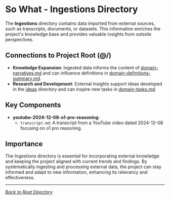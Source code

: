 # So What - Ingestions Directory

The **Ingestions** directory contains data imported from external sources, such as transcripts, documents, or datasets. This information enriches the project's knowledge base and provides valuable insights from outside perspectives.

## Connections to Project Root (@/)

- **Knowledge Expansion**: Ingested data informs the content of [domain-narratives.md](/domain-narratives.md) and can influence definitions in [domain-definitions-summary.md](/domain-definitions-summary.md).
- **Research and Development**: External insights support ideas developed in the [ideas](/ideas/so-what.md) directory and can inspire new tasks in [domain-tasks.md](/domain-tasks.md).

## Key Components

- **youtube-2024-12-08-o1-pro-reasoning**:
  - `transcript.md`: A transcript from a YouTube video dated 2024-12-08 focusing on o1 pro reasoning.

## Importance

The Ingestions directory is essential for incorporating external knowledge and keeping the project aligned with current trends and findings. By systematically ingesting and processing external data, the project can stay informed and adapt to new information, enhancing its relevancy and effectiveness.

---

*[Back to Root Directory](/)* 